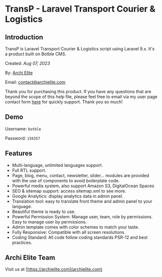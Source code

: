 # TransP - Laravel Transport Courier & Logistics

## Introduction

TransP is Laravel Transport Courier & Logistics script using Laravel 9.x. It's a product built on Botble CMS.

Created: _Aug 07, 2023_

By: [Archi Elite](https://archielite.com)

Email: [contact@archielite.com](mailto:contact@archielite.com)

Thank you for purchasing this product. If you have any questions that are beyond the scope of this help file,
please feel free to email via my user page contact form [here](https://codecanyon.net.net/user/archielite) for quickly support. Thank you so much!

## Demo

Username: `botble`

Password: `159357`

## Features

- Multi-language, unlimited languages support.
- Full RTL support.
- Page, blog, menu, contact, newsletter, slider… modules are provided with the use of components to avoid boilerplate code.
- Powerful media system, also support Amazon S3, DigitalOcean Spaces
- SEO & sitemap support: access sitemap.xml to see more.
- Google Analytics: display analytics data in admin panel.
- Translation tool: easy to translate front theme and admin panel to your language.
- Beautiful theme is ready to use.
- Powerful Permission System: Manage user, team, role by permissions. Easy to manage user by permissions.
- Admin template comes with color schemes to match your taste.
- Fully Responsive: Compatible with all screen resolutions.
- Coding Standard: All code follow coding standards PSR-12 and best practices.

## Archi Elite Team

Visit us at [https://archielite.com](archielite.com)